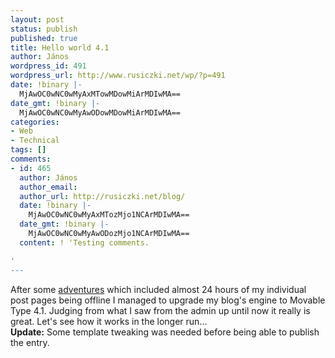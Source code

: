 ```yaml
---
layout: post
status: publish
published: true
title: Hello world 4.1
author: János
wordpress_id: 491
wordpress_url: http://www.rusiczki.net/wp/?p=491
date: !binary |-
  MjAwOC0wNC0wMyAxMTowMDowMiArMDIwMA==
date_gmt: !binary |-
  MjAwOC0wNC0wMyAwODowMDowMiArMDIwMA==
categories:
- Web
- Technical
tags: []
comments:
- id: 465
  author: János
  author_email: 
  author_url: http://rusiczki.net/blog/
  date: !binary |-
    MjAwOC0wNC0wMyAxMTozMjo1NCArMDIwMA==
  date_gmt: !binary |-
    MjAwOC0wNC0wMyAwODozMjo1NCArMDIwMA==
  content: ! 'Testing comments.

'
---
```

<p>After some <a href="http://discussion.dreamhost.com/showflat.pl?Cat=&Board=3rdparty&Number=104041">adventures</a> which included almost 24 hours of my individual post pages being offline I managed to upgrade my blog's engine to Movable Type 4.1. Judging from what I saw from the admin up until now it really is great. Let's see how it works in the longer run...<br />
<strong>Update:</strong> Some template tweaking was needed before being able to publish the entry.</p>
